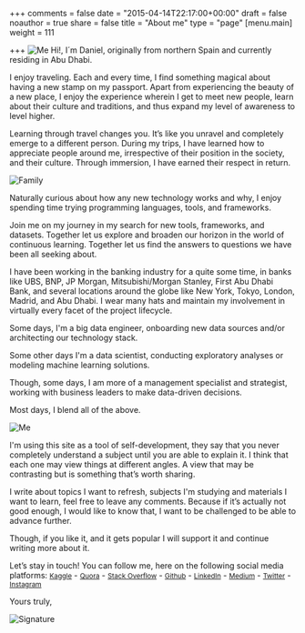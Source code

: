 +++
comments = false
date = "2015-04-14T22:17:00+00:00"
draft = false
noauthor = true
share = false
title = "About me"
type = "page"
[menu.main]
weight = 111

+++
![Me](https://i.imgur.com/zcNBd8m.png)
Hi!, I´m Daniel, originally from northern Spain and currently residing in Abu Dhabi.

I enjoy traveling. Each and every time, I find something magical about having a new stamp on my passport. Apart from experiencing the beauty of a new place, I enjoy the experience wherein I get to meet new people, learn about their culture and traditions, and thus expand my level of awareness to level higher. 

Learning through travel changes you. It’s like you unravel and completely emerge to a different person. During my trips, I have learned how to appreciate people around me, irrespective of their position in the society, and their culture. Through immersion, I have earned their respect in return.

![Family](https://i.imgur.com/uy9DSza.png)

Naturally curious about how any new technology works and why, I enjoy spending time trying programming languages, tools, and frameworks. 

Join me on my journey in my search for new tools, frameworks,  and datasets. Together let us explore and broaden our horizon in the world of continuous learning. Together let us find the answers to questions we have been all seeking about. 

I have been working in the banking industry for a quite some time, in banks like UBS, BNP, JP Morgan, Mitsubishi/Morgan Stanley, First Abu Dhabi Bank, and several locations around the globe like New York, Tokyo, London, Madrid, and Abu Dhabi. I wear many hats and maintain my involvement in virtually every facet of the project lifecycle.

Some days, I'm a big data engineer, onboarding new data sources and/or architecting our technology stack. 

Some other days I'm a data scientist, conducting exploratory analyses or modeling machine learning solutions. 

Though, some days, I am more of a management specialist and strategist, working with business leaders to make data-driven decisions. 

Most days, I blend all of the above. 

![Me](https://i.imgur.com/cYzzS7F.png)

I'm using this site as a tool of self-development, they say that you never completely understand a subject until you are able to explain it. I think that each one may view things at different angles. A view that may be contrasting but is something that’s worth sharing.

I write about topics I want to refresh, subjects I'm studying and materials I want to learn, feel free to leave any comments. Because if it’s actually not good enough, I would like to know that, I want to be challenged to be able to advance further. 

Though, if you like it, and it gets popular I will support it and continue writing more about it.

Let’s stay in touch! You can follow me, here on the following social media platforms:
 <a href="https://www.kaggle.com/danielsobrado" target="_blank" rel="noopener" style="font-size: 85%">Kaggle</a> - <a href="https://www.quora.com/profile/Daniel-Sobrado" target="_blank" rel="noopener" style="font-size: 85%">Quora</a> - <a href="https://www.stackoverflow.com//users/2507462/daniel-sobrado" target="_blank" rel="noopener" style="font-size: 85%">Stack Overflow</a> - <a href="https://github.com/danielsobrado" target="_blank" rel="noopener" style="font-size: 85%">Github</a> - <a href="https://www.linkedin.com/in/dsobrado" target="_blank" rel="noopener" style="font-size: 85%">LinkedIn</a> - <a href="https://medium.com/@dalamar01977" target="_blank" rel="noopener" style="font-size: 85%">Medium</a> - <a href="https://twitter.com/DalamarBlog" target="_blank" rel="noopener" style="font-size: 85%">Twitter</a> - <a href="https://www.instagram.com/daniel.sobrado/" target="_blank" rel="noopener" style="font-size: 85%">Instagram</a>

Yours truly, 

![Signature](https://i.imgur.com/Eg2RmZ1m.png)
